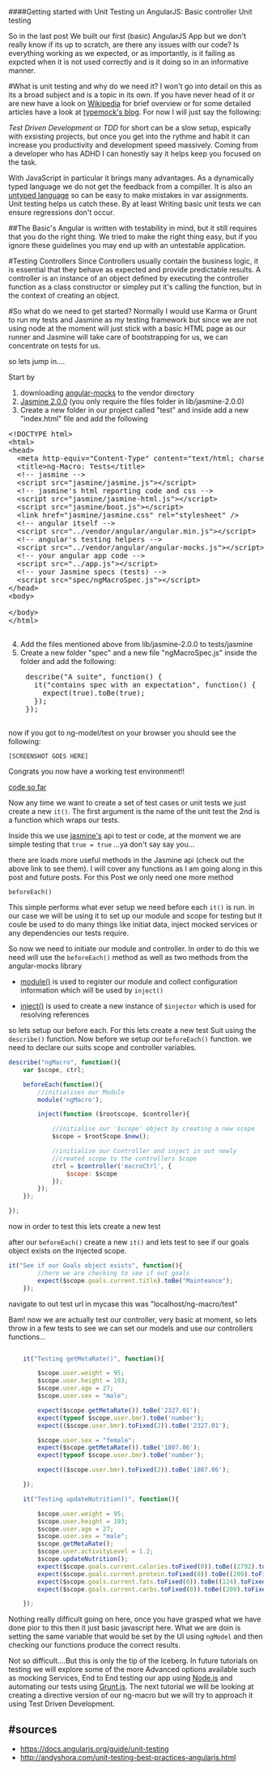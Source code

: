 ####Getting started with Unit Testing un AngularJS: Basic controller Unit testing


So in the last post We built our first (basic) AngularJS App but we don't really know if its up to scratch, are there any issues with our code? Is everything working as we expected, or as importantly, is it failing as expcted when it is not used correctly and is it doing so in an informative manner.

#What is unit testing and why do we need it?
I won't go into detail on this as its a broad subject and is a topic in its own. If you have never head of it or are new have a look on [Wikipedia](http://en.wikipedia.org/wiki/Unit_testing) for brief overview or for some detailed articles have a look at [typemock's blog](http://blog.typemock.com/). For now I will just say the following:

_Test Driven Development_ or _TDD_ for short can be a slow setup, espically with exsisting projects, but once you get into the rythme and habit it can increase you productivity and development speed massively. Coming from a developer who has ADHD I can honestly say it helps keep you focused on the task.

With JavaScript in particular it brings many advantages. As a dynamically typed language we do not get the feedback from a compiller. It is also an [untyped language](http://stackoverflow.com/questions/964910/is-javascript-an-untyped-language) so can be easy to make mistakes in var assignments. Unit testing helps us catch these. By at least Writing basic unit tests we can ensure regressions don't occur.

##The Basic's
Angular is written with testability in mind, but it still requires that you do the right thing. We tried to make the right thing easy, but if you ignore these guidelines you may end up with an untestable application.

#Testing Controllers
Since Controllers usually contain the business logic, it is essential that they behave as expected and provide predictable results. A controller is an instance of an object defined by executing the controller function as a class constructor or simpley put it's calling the function, but in the context of creating an object.

#So what do we need to get started?
Normally I would use Karma or Grunt to run my tests and Jasmine as my testing framework but since we are not using node at the moment will just stick with a basic HTML page as our runner and Jasmine will take care of bootstrapping for us, we can concentrate on tests for us.

so lets jump in....

Start by
 1. downloading [angular-mocks](https://code.angularjs.org/1.2.16/angular-mocks.js) to the vendor directory
 2. [Jasmine 2.0.0](https://github.com/pivotal/jasmine/blob/master/dist/jasmine-standalone-2.0.0.zip) (you only require the files folder in lib/jasmine-2.0.0)
 3. Create a new folder in our project called "test" and inside add a new "index.html" file and add the following
 <pre class="html">
&lt;!DOCTYPE html&gt;
&lt;html&gt;
&lt;head&gt;
  &lt;meta http-equiv="Content-Type" content="text&#47;html; charset=UTF-8"&gt;
  &lt;title&gt;ng-Macro: Tests&lt;&#47;title&gt;
  &lt;!-- jasmine --&gt;
  &lt;script src="jasmine&#47;jasmine.js"&gt;&lt;&#47;script&gt;
  &lt;!-- jasmine's html reporting code and css --&gt;
  &lt;script src="jasmine&#47;jasmine-html.js"&gt;&lt;&#47;script&gt;
  &lt;script src="jasmine&#47;boot.js"&gt;&lt;&#47;script&gt;
  &lt;link href="jasmine&#47;jasmine.css" rel="stylesheet" &#47;&gt;
  &lt;!-- angular itself --&gt;
  &lt;script src="..&#47;vendor&#47;angular&#47;angular.min.js"&gt;&lt;&#47;script&gt;
  &lt;!-- angular's testing helpers --&gt;
  &lt;script src="..&#47;vendor&#47;angular&#47;angular-mocks.js"&gt;&lt;&#47;script&gt;
  &lt;!-- your angular app code --&gt;
  &lt;script src="..&#47;app.js"&gt;&lt;&#47;script&gt;
  &lt;!-- your Jasmine specs (tests) --&gt;
  &lt;script src="spec&#47;ngMacroSpec.js"&gt;&lt;&#47;script&gt;
&lt;&#47;head&gt;
&lt;body&gt;

&lt;&#47;body&gt;
&lt;&#47;html&gt;
 </pre>
 4. Add the files mentioned above from lib/jasmine-2.0.0 to tests/jasmine
 5. Create a new folder "spec" and a new file "ngMacroSpec.js" inside the folder and add the following:
 <pre class="javascript" >
    describe("A suite", function() {
      it("contains spec with an expectation", function() {
        expect(true).toBe(true);
      });
    });
 </pre>

now if you got to ng-model/test on your browser you should see the following:

    [SCREENSHOT GOES HERE]

Congrats you now have a working test environment!!

[code so far]()

Now any time we want to create a set of test cases or unit tests we just create a new `it()`. The first argument is the name of the unit test the 2nd is a function which wraps our tests.

Inside this we use [jasmine's](http://jasmine.github.io/2.0/introduction.html) api to test or code, at the moment we are simple testing that `true = true` ...ya don't say say you...

there are loads more useful methods in the Jasmine api (check out the above link to see them). I will cover any functions as I am going along in this post and future posts. For this Post we only need one more method

`beforeEach()`

This simple performs what ever setup we need before each `it()` is run. in our case we will be using it to set up our module and scope for testing but it coule be used to do many things like initiat data, inject mocked services or any dependencies our tests require.

So now we need to initiate our module and controller. In order to do this we need will use the `beforeEach()` method as well as two methods from the angular-mocks library

 - [module()](https://docs.angularjs.org/api/ngMock/function/angular.mock.module) is used to register our module and collect configuration information which will be used by `inject()`

 - [inject()](https://docs.angularjs.org/api/ngMock/function/angular.mock.inject) is used to create a new instance of `$injector` which is used for resolving references

 so lets setup our before each. For this lets create a new test Suit using the `describe()` function. Now before we setup our `beforeEach()` function. we need to declare our suits scope and controller variables.
```js
describe("ngMacro", function(){
    var $scope, ctrl;

    beforeEach(function(){
        //initialises our Module
        module('ngMacro');

        inject(function ($rootscope, $controller){

            //initialise our '$scope' object by creating a new scope
            $scope = $rootScope.$new();

            //initialise our Controller and inject in out newly
            //created scope to the controllers Scope
            ctrl = $controller('macroCtrl', {
                $scope: $scope
            });
        });
    });

});
```
now in order to test this lets create a new test

after our `beforeEach()` create a new `it()` and lets test to see if our goals object exists on the injected scope.

```js
it("See if our Goals object exists", function(){
        //here we are checking to see if out goals
        expect($scope.goals.current.title).toBe("Mainteance");
    });
```

navigate to out test url in mycase this was "localhost/ng-macro/test"

Bam! now we are actually test our controller, very basic at moment, so lets throw in a few tests to see we can set our models and use our controllers functions...

```js

    it("Testing getMetaRate()", function(){

        $scope.user.weight = 95;
        $scope.user.height = 193;
        $scope.user.age = 27;
        $scope.user.sex = "male";

        expect($scope.getMetaRate()).toBe('2327.01');
        expect(typeof $scope.user.bmr).toBe('number');
        expect(($scope.user.bmr).toFixed(2)).toBe('2327.01');

        $scope.user.sex = "female";
        expect($scope.getMetaRate()).toBe('1807.06');
        expect(typeof $scope.user.bmr).toBe('number');

        expect(($scope.user.bmr).toFixed(2)).toBe('1807.06');

    });

    it("Testing updateNutrition()", function(){

        $scope.user.weight = 95;
        $scope.user.height = 193;
        $scope.user.age = 27;
        $scope.user.sex = "male";
        $scope.getMetaRate();
        $scope.user.activityLevel = 1.2;
        $scope.updateNutrition();
        expect($scope.goals.current.calories.toFixed(0)).toBe((2792).toFixed(0));
        expect($scope.goals.current.protein.toFixed(0)).toBe((209).toFixed(0));
        expect($scope.goals.current.fats.toFixed(0)).toBe((124).toFixed(0));
        expect($scope.goals.current.carbs.toFixed(0)).toBe((209).toFixed(0));

    });
```

Nothing really difficult going on here, once you have grasped what we have done pior to this then it just basic javascript here. What we are doin is setting the same variable that would be set by the UI using `ngModel` and then checking our functions produce the correct results.

Not so difficult....But this is only the tip of the Iceberg. In future tutorials on testing we will explore some of the more Advanced options available such as mocking Services, End to End testing our app using [Node.js](node.js) and automating our tests using [Grunt.js](http://gruntjs.com/). The next tutorial we will be looking at creating a directive version of our ng-macro but we will try to approach it using Test Driven Development.



#sources
 -
 - https://docs.angularjs.org/guide/unit-testing
 - http://andyshora.com/unit-testing-best-practices-angularjs.html
